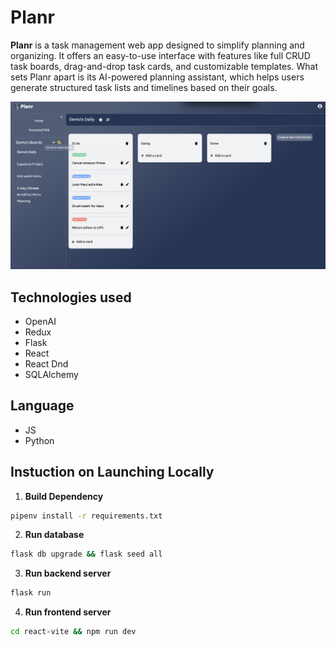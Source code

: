 # Planr

**Planr** is a task management web app designed to simplify planning and organizing. It offers an easy-to-use interface with features like full CRUD task boards, drag-and-drop task cards, and customizable templates. What sets Planr apart is its AI-powered planning assistant, which helps users generate structured task lists and timelines based on their goals.

![web overview](image.png)

## Technologies used
- OpenAI
- Redux
- Flask
- React
- React Dnd
- SQLAlchemy

## Language
- JS
- Python

## Instuction on Launching Locally
1. **Build Dependency**
```bash
pipenv install -r requirements.txt
```

2. **Run database**
```bash
flask db upgrade && flask seed all
```

3. **Run backend server**
```bash
flask run
```

4. **Run frontend server**
```bash
cd react-vite && npm run dev
```